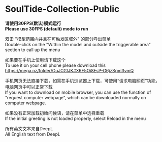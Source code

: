 # SoulTide-Collection-Public
**请使用30FPS(默认)模式运行**  
**Please use 30FPS (default) mode to run**  


双击 "模型范围内并且在可触发区域外" 的部分呼出菜单  
Double-click on the "Within the model and outside the triggerable area" section to call up the menu

如果要在手机上使用请下载这个  
To use it on your cell phone please download this  
https://mega.nz/folder/OuJCGIJK#X6F5Oi8EsP-G6jzSqm3vmQ  

手机网页无法直接下载，如需在手机浏览器上下载，可使用“请求电脑网页”功能，电脑网页中可以正常下载  
If you want to download on mobile browser, you can use the function of "request computer webpage", which can be downloaded normally on computer webpage.  

如果没有正常加载初始问候语，请在菜单中选择重载  
If the initial greeting is not loaded properly, select Reload in the menu  

所有英文文本来自DeepL  
All English text from DeepL  
